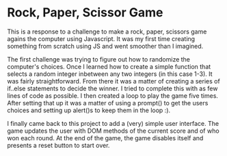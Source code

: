 # Rock, Paper, Scissor Game

This is a response to a challenge to make a rock, paper, scissors game agains the computer using Javascript. It was my first time creating something from scratch using JS and went smoother than I imagined.

The first challenge was trying to figure out how to randomize the computer's choices. Once I learned how to create a simple function that selects a random integer inbetween any two integers (in this case 1-3). It was fairly straightforward. 
From there it was a matter of creating a series of if..else statements to decide the winner. I tried to complete this with as few lines of code as possible. I then created a loop to play the game five times. After setting that up it was a matter of using a prompt() to get the users choices and setting up alert()s to keep them in the loop :).

I finally came back to this project to add a (very) simple user interface. The game updates the user with DOM methods of the current score and of who won each round. At the end of the game, the game disables itself and presents a reset button to start over. 



